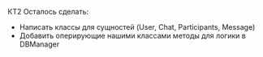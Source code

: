 КТ2
Осталось сделать:
* Написать классы для сущностей (User, Chat, Participants, Message)
* Добавить оперирующие нашими классами методы для логики в DBManager
